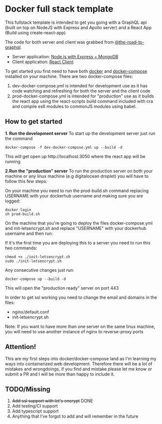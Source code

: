# Docker full stack template

This fullstack template is intended to get you going with a GraphQL api (built on top on NodeJS with Express and Apollo server) and a React App (Build using create-react-app)

The code for both server and client was grabbed from [@the-road-to-graphql](https://github.com/the-road-to-graphql).

- Server application: [Node.js with Express + MongoDB](https://github.com/the-road-to-graphql/fullstack-apollo-express-mongodb-boilerplate)
- Client application: [React Client](https://github.com/the-road-to-graphql/fullstack-apollo-react-boilerplate)

To get started you first need to have both [docker](https://docs.docker.com/install/) and [docker-compose](https://docs.docker.com/compose/install/) installed on your machine.
There are two docker-compose files:

1.  dev-docker-compose.yml is intended for development use as it has code watching and refreshing for both the server and the client code
2.  prod-docker-compose.yml is intended for "production" use as it builds the react app using the react-scripts build command included with cra and compile es6 modules to commonJS modules using babel.

## How to get started

**1. Run the development server**
To start up the development server just run the command

    docker-compose -f dev-docker-compose.yml up --build -d

This will get open up http://localhost:3050 where the react app will be running

**2.Run the "production" server**
To run the production server on both your machine or any linux machine (e.g digitalocean droplet) you will have to follow this few steps:

On your machine you need to run the prod-build.sh command replacing USERNAME with your dockerhub username and making sure you are logged:

    docker login
    sh prod-build.sh

On the machine that you're going to deploy the files docker-compose.yml and init-letsencrypt.sh and replace "USERNAME" with your dockerhub username and then run:

If it's the first time you are deploying this to a server you need to run this two commands:
    
    chmod +x ./init-letsencrypt.sh
    sudo ./init-letsencrypt.sh
    
Any consecutive changes just run:

    docker-compose up --build -d

This will open the "production ready" server on port 443

In order to get ssl working you need to change the email and domains in the files:

- nginx/default.conf
- init-letsencrypt.sh

Note: If you want to have more than one server on the same linux machine, you will need to use another instance of nginx to reverse-proxy ports

## Attention!

This are my first steps into docker/docker-compose land as I'm learning my ways into containerized web development. Therefore there will be a lot of mistakes and wrongdoings, if you find and mistake please let me know or submit a PR and I will be more than happy to include it.

## TODO/Missing

1.  ~~Add ssl support with let's encrypt~~ DONE
2.  Add testing/CI support
3.  Add typescript support
4.  Anything that I've forgot to add and will remember in the future
